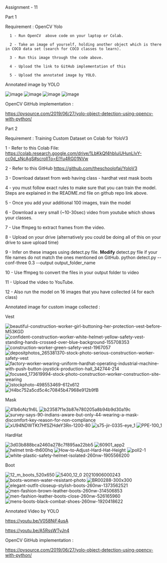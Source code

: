 Assignment - 11

Part 1 

Requirement : OpenCV Yolo

      1 - Run OpenCV  above code on your laptop or Colab. 

      2 - Take an image of yourself, holding another object which is there in COCO data set (search for COCO classes to learn). 

      3 - Run this image through the code above. 

      4 - Upload the link to GitHub implementation of this

      5 - Upload the annotated image by YOLO. 

Annotated image by YOLO



![image](https://user-images.githubusercontent.com/70502759/146763671-73ca19e0-1627-4cea-8898-53c6c096e358.png)
![image](https://user-images.githubusercontent.com/70502759/146763758-d7822744-81d3-49e6-8a36-f988522f559b.png)
![image](https://user-images.githubusercontent.com/70502759/146763799-b090a263-2c9d-4ddf-9480-b5e4bd509250.png)
![image](https://user-images.githubusercontent.com/70502759/146763844-cd398b2b-ba2a-4a29-a7a1-3355de260e0d.png)


OpenCV GitHub implementation : 

https://pysource.com/2019/06/27/yolo-object-detection-using-opencv-with-python/



Part 2 

Requirement : Training Custom Dataset on Colab for YoloV3

1 - Refer to this Colab File:  https://colab.research.google.com/drive/1LbKkQf4hbIuiUHunLlvY-cc0d_sNcAgS#scrollTo=ElYu4RG01NVw

2 - Refer to this GitHub  https://github.com/theschoolofai/YoloV3

3 - Download dataset from web having class -  hardhat vest mask boots

4 - you must follow exact rules to make sure that you can train the model. Steps are explained in the README.md file on github repo link above.

5 - Once you add your additional 100 images, train the model

6 - Download a very small (~10-30sec) video from youtube which shows your classes. 

7 - Use ffmpeg to extract frames from the video. 

8 - Upload on your drive (alternatively you could be doing all of this on your drive to save upload time)

9 -  Infer on these images using detect.py file. **Modify** detect.py file if your file names do not match the ones mentioned on GitHub. 
     python detect.py --conf-three 0.3 --output output_folder_name
     
10 - Use  ffmpeg  to convert the files in your output folder to video

11 - Upload the video to YouTube. 

12 - Also run the model on 16 images that you have collected (4 for each class)


Annotated image for custom image collected  :



Vest



![beautiful-construction-worker-girl-buttoning-her-protection-vest-before-M53KGD](https://user-images.githubusercontent.com/70502759/146811155-dd45f831-a575-4ce0-92ec-f0d6b5c717a4.jpg)
![confident-construction-worker-white-helmet-yellow-safety-vest-standing-hands-crossed-over-blue-background-155708353](https://user-images.githubusercontent.com/70502759/146811179-5402cb25-160b-40bc-821c-738e3ec7d1bd.jpg)
![construction-worker-green-safety-vest-1967057](https://user-images.githubusercontent.com/70502759/146811213-0d6dfa82-d093-4468-9497-d162ea93a18e.jpg)
![depositphotos_265381370-stock-photo-serious-construction-worker-safety-vest](https://user-images.githubusercontent.com/70502759/146811241-9ab5e71c-e825-4b7d-917f-81655cbd3064.jpg)
![factory-worker-wearing-uniform-hardhat-operating-industrial-machine-with-push-button-joystick-production-hall_342744-214](https://user-images.githubusercontent.com/70502759/146811273-89fef0ef-501e-456d-9b71-ed384463e034.jpg)
![focused_173619994-stock-photo-construction-worker-construction-site-wearing](https://user-images.githubusercontent.com/70502759/146811302-d325c15b-d5d6-4dc0-93dd-7ec8526b4350.jpg)
![istockphoto-498553469-612x612](https://user-images.githubusercontent.com/70502759/146811357-6d05b940-157a-4c74-b893-1f70547bf0e4.jpg)
![H4bc752a5cd5c4c70845b47968e912b9fB](https://user-images.githubusercontent.com/70502759/146811319-7e31b5c8-4d30-42e9-8900-253e59b40635.jpg)



Mask 



![41b6oNz1h6L](https://user-images.githubusercontent.com/70502759/146812374-9ca60578-6148-450a-b5ba-92f86d6faa05.jpg)
![b23587f1e3b87e780205a8b94b9d30a19c](https://user-images.githubusercontent.com/70502759/146812443-0b92ca71-0f9f-43bd-ae0d-9714ce5b15ce.jpg)
![survey-says-90-indians-aware-but-only-44-wearing-a-mask-discomfort-key-reason-for-non-compliance](https://user-images.githubusercontent.com/70502759/146812506-26d7f2b2-84be-4f09-a547-fdd4e4c9ef02.jpg)
![xU94NDWTKt7HfSZHdeY3Rn-1200-80](https://user-images.githubusercontent.com/70502759/146812524-3265b186-7461-4bd8-bf17-ab5059a8b1d8.jpg)
![s75-jir-0335-eye_1](https://user-images.githubusercontent.com/70502759/146814781-14e09e05-c0ad-41ef-ace3-bf6ba4c07f34.jpg)
![PPE-100_1](https://user-images.githubusercontent.com/70502759/146814805-1f64c3e6-de97-4069-94c1-34effdde3c3f.jpg)




HardHat



![3d03b888bca2460a278c7f895aa22bb5](https://user-images.githubusercontent.com/70502759/146812111-555632d4-83d7-47e1-a705-eb1ad07ccf1c.jpg)
![60901_app2](https://user-images.githubusercontent.com/70502759/146812139-1560b7c9-4456-4c03-8ccb-3c3bc155c406.jpg)
![helmet tmb-th600hq](https://user-images.githubusercontent.com/70502759/146812177-a85fb7d2-65b5-4b6b-8381-ac77c509351b.jpg)
![How-to-Adjust-Hard-Hat-Height](https://user-images.githubusercontent.com/70502759/146812208-9141ec9b-a9d0-480b-abdf-641f1615f245.jpg)
![poll2-1](https://user-images.githubusercontent.com/70502759/146812247-4765a502-bd08-41b3-99a5-fcea14cda574.jpg)
![white-plastic-safety-helmet-isolated-260nw-1905566200](https://user-images.githubusercontent.com/70502759/146812266-be9a239e-a46d-410b-bc0d-ff1e6750b9ea.jpg)




Boot 



![12_m_boots_520x650](https://user-images.githubusercontent.com/70502759/146811864-ec511051-0a89-4144-84bf-050b18f04d7b.jpg)
![5400_12_0 20210906000243](https://user-images.githubusercontent.com/70502759/146811903-3eafabff-490d-4f94-a2e8-3a61f5cf8d14.jpg)
![boots-women-water-resistant-photo](https://user-images.githubusercontent.com/70502759/146811939-21350224-2e3c-49d8-afb2-b8445846166a.jpg)
![BR00288-300x300](https://user-images.githubusercontent.com/70502759/146811952-1eee9c2e-54da-4947-a7e6-0d624ebea048.jpg)
![elegant-outfit-closeup-stylish-boots-260nw-1373562521](https://user-images.githubusercontent.com/70502759/146811990-8b9827d9-8f8b-42bb-9b66-be238a7a101a.jpg)
![men-fashion-brown-leather-boots-260nw-314506853](https://user-images.githubusercontent.com/70502759/146812008-f973cd0f-b5c9-4d2d-bdd8-1991378dedbd.jpg)
![men-fashion-leather-boots-close-260nw-526165960](https://user-images.githubusercontent.com/70502759/146812023-8d72e492-2773-4f50-b28b-082c51f33692.jpg)
![mens-boots-black-combat-shoes-260nw-1920418622](https://user-images.githubusercontent.com/70502759/146812048-94b944f5-1c86-48af-9c8b-f05d2f564fd9.jpg)


Annotated Video by YOLO

https://youtu.be/V058NjF4usA

https://youtu.be/A5RssWTyJn4


OpenCV GitHub implementation : 

https://pysource.com/2019/06/27/yolo-object-detection-using-opencv-with-python/



